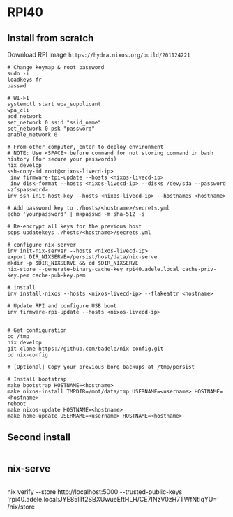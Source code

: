 # RPI40

## Install from scratch

Download RPI image `https://hydra.nixos.org/build/201124221`

```
# Change keymap & root password
sudo -i
loadkeys fr
passwd 

# WI-FI
systemctl start wpa_supplicant
wpa_cli
add_network
set_network 0 ssid "ssid_name"
set_network 0 psk "password"
enable_network 0

# From other computer, enter to deploy environment
# NOTE: Use <SPACE> before command for not storing command in bash history (for secure your passwords)
nix develop
ssh-copy-id root@<nixos-livecd-ip>
 inv firmware-tpi-update --hosts <nixos-livecd-ip> 
 inv disk-format --hosts <nixos-livecd-ip> --disks /dev/sda --password <zfspassword>
inv ssh-init-host-key --hosts <nixos-livecd-ip> --hostnames <hostname>

# Add password key to ./hosts/<hostname>/secrets.yml 
echo 'yourpassword' | mkpasswd -m sha-512 -s

# Re-encrypt all keys for the previous host
sops updatekeys ./hosts/<hostname>/secrets.yml

# configure nix-server
inv init-nix-server --hosts <nixos-livecd-ip>
export DIR_NIXSERVE=/persist/host/data/nix-serve
mkdir -p $DIR_NIXSERVE && cd $DIR_NIXSERVE  
nix-store --generate-binary-cache-key rpi40.adele.local cache-priv-key.pem cache-pub-key.pem

# install
inv install-nixos --hosts <nixos-livecd-ip> --flakeattr <hostname>

# Update RPI and configure USB boot
inv firmware-rpi-update --hosts <nixos-livecd-ip>


# Get configuration
cd /tmp
nix develop
git clone https://github.com/badele/nix-config.git
cd nix-config

# [Optional] Copy your previous borg backups at /tmp/persist

# Install bootstrap
make bootstrap HOSTNAME=<hostname> 
make nixos-install TMPDIR=/mnt/data/tmp USERNAME=<username> HOSTNAME=<hostname>
reboot
make nixos-update HOSTNAME=<hostname>
make home-update USERNAME=<username> HOSTNAME=<hostname>
```

## Second install
```

```

## nix-serve
```
```

nix verify --store http://localhost:5000 --trusted-public-keys 'rpi40.adele.local:JYE85lTt2SBXUwueEftHLH/CE7INzV0zH7TWfNtIqYU=' /nix/store